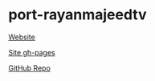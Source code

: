# port-rayanmajeedtv

[Website](https://majeednadapuram-mocf041eb-raumax794.vercel.app)

[Site gh-pages](https://rayanmajeedtv.github.io/majeednadapuram/)

[GitHub Repo](https://github.com/rayanmajeedtv/majeednadapuram)
